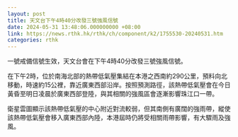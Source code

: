 ```yaml
---
layout: post
title: 天文台下午4時40分改發三號強風信號
date: 2024-05-31 13:48:06.000000000 +08:00
link: https://news.rthk.hk/rthk/ch/component/k2/1755530-20240531.htm
categories: rthk
---
```


一號戒備信號生效，天文台會在下午4時40分改發三號強風信號。

在下午2時，位於南海北部的熱帶低氣壓集結在本港之西南約290公里，預料向北移動，時速約15公裡，靠近廣東西部沿岸。按照預測路徑，該熱帶低氣壓會在今日黃昏至明日凌晨於廣東西部登陸，與其相關的強風區會逐漸影響珠江口一帶。

衛星雲圖顯示該熱帶低氣壓的中心附近對流較弱，但其南側有廣闊的強雨帶，縱使該熱帶低氣壓會移入廣東西部內陸，本港屆時仍將受相關雨帶影響，有大驟雨及強風。
